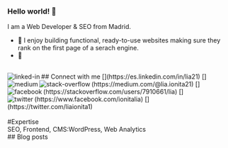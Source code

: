 ### Hello world! 👋
I am a Web Developer & SEO from Madrid.
- 🔭 I enjoy building functional, ready-to-use websites making sure they rank on the first page of a serach engine.
- 🌱 
<br>
## Connect with me
[<img align="left" alt="linked-in" src="https://img.shields.io/badge/linkedin-%230077B5.svg?&style=for-the-badge&logo=linkedin&logoColor=white" />](https://es.linkedin.com/in/lia21)
[<img align="left" alt="medium" src="https://img.shields.io/badge/medium-%2312100E.svg?&style=for-the-badge&logo=medium&logoColor=white" />](https://medium.com/@lia.ionita21)
[<img align="left" alt="stack-overflow" src="https://img.shields.io/badge/stack%20overflow-FE7A16?logo=stack-overflow&logoColor=white&style=for-the-badge" />](https://stackoverflow.com/users/7910661/lia)
[<img align="left" alt="facebook" src="https://img.shields.io/badge/facebook-%231877F2.svg?&style=for-the-badge&logo=facebook&logoColor=white" />](https://www.facebook.com/ionitalia)
[<img align="left" alt="twitter" src="https://img.shields.io/badge/twitter-%231DA1F2.svg?&style=for-the-badge&logo=twitter&logoColor=white" />](https://twitter.com/liaionita1)
<br>
<br>
#Expertise
<!--
<img align="left" alt="SEP" src="https://img.shields.io/badge/react%20-%23/>
<img align="left" alt="Frontend" src="https://img.shields.io/badge/node.js%20-%2343853D.svg?&style=for-the-badge&logo=node.js&logoColor=white" />
<img align="left" alt="CMS" src="https://img.shields.io/badge/Amazon%20AWS-%23232F3E?logo=amazon-aws&logoColor=white&style=for-the-badge" />
-->
<br>
SEO, Frontend, CMS:WordPress, Web Analytics
<br>
## Blog posts
<!-- BLOG-POST-LIST:START -->
 
<!-- BLOG-POST-LIST:END -->
